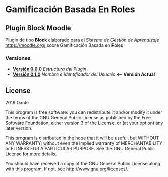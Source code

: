 # Gamificación Basada En Roles #
## Plugin Block Moodle ##

Plugin de tipo **Block** elaborado para el *Sistema de Gestión de Aprendizaje* <https://moodle.org/> sobre Gamificación Basada en Roles

### Versiones ###
- **[Versión 0.0.0](https://github.com/DanteJSaavedra/Gamification_Plugin/releases/tag/v0.0.0)** _Estructura del Plugin_ 
- **[Versión 0.1.0](https://github.com/DanteJSaavedra/Gamification_Plugin/releases/tag/v0.1.0)** _Nombre e Identificador del Usuario_ **<-- Versión Actual**
## License ##
2019 Dante

This program is free software: you can redistribute it and/or modify it under
the terms of the GNU General Public License as published by the Free Software
Foundation, either version 3 of the License, or (at your option) any later
version.

This program is distributed in the hope that it will be useful, but WITHOUT ANY
WARRANTY; without even the implied warranty of MERCHANTABILITY or FITNESS FOR A
PARTICULAR PURPOSE.  See the GNU General Public License for more details.

You should have received a copy of the GNU General Public License along with
this program.  If not, see <http://www.gnu.org/licenses/>.
